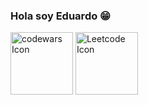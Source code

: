 ### Hola soy Eduardo 😁

<a href="https://www.codewars.com/users/Eduardo_ZL"><img src="https://avatars.githubusercontent.com/u/122191672?s=100" width=100 heigth=100 alt="codewars Icon"></a>
<a href="https://leetcode.com/Eduardo_/"><img src="https://assets.leetcode.com/users/avatars/avatar_1689191569.png" width=100 heigth=100 alt="Leetcode Icon"></a>

